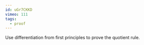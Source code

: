 ```yaml
---
id: uGr7CKKD
vimeo: 111
tags:
  - proof
---
```


Use differentiation from first principles to prove the quotient rule.
